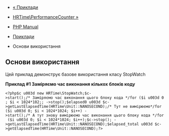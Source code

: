 - [« Приклади](hrtime.examples.md)
- [HRTime\PerformanceCounter »](class.hrtime-performancecounter.md)

- [PHP Manual](index.md)
- [Приклади](hrtime.examples.md)
- Основи використання

## Основи використання

Цей приклад демонструє базове використання класу StopWatch

**Приклад #1 Заміряємо час виконання кількох блоків коду**

` <?php$c u003d new HRTime\StopWatch;$c->start();/* Заміряємо час виконання цього блоку кода */for ($i u003d 0; $i < 1024*102;; ->stop();$elapsed0 u003d $c->getLastElapsedTime(HRTime\Unit::NANOSECOND);/* Тут не вимірюємо*/for ($i u003d 0; $i < 1024*1024; $i++) ->start();/* А тут знову вимірюємо час виконання цього блоку кода */for ($i u003d 0; $i < 1024*1024; $i++);$c->stop(); ->getLastElapsedTime(HRTime\Unit::NANOSECOND);$elapsed_total u003d $c->getElapsedTime(HRTime\Unit::NANOSECOND);?> `
